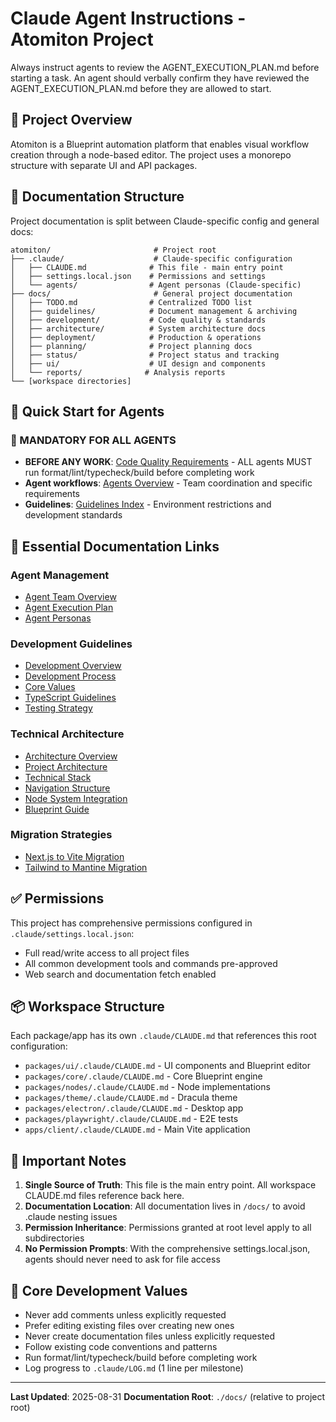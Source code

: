 # Claude Agent Instructions - Atomiton Project

Always instruct agents to review the AGENT_EXECUTION_PLAN.md before starting a task. An agent should verbally confirm they have reviewed the AGENT_EXECUTION_PLAN.md before they are allowed to start.

## 🎯 Project Overview

Atomiton is a Blueprint automation platform that enables visual workflow creation through a node-based editor. The project uses a monorepo structure with separate UI and API packages.

## 📁 Documentation Structure

Project documentation is split between Claude-specific config and general docs:

```
atomiton/                       # Project root
├── .claude/                    # Claude-specific configuration
│   ├── CLAUDE.md              # This file - main entry point
│   ├── settings.local.json    # Permissions and settings
│   └── agents/                # Agent personas (Claude-specific)
├── docs/                       # General project documentation
│   ├── TODO.md                # Centralized TODO list
│   ├── guidelines/            # Document management & archiving
│   ├── development/           # Code quality & standards
│   ├── architecture/          # System architecture docs
│   ├── deployment/            # Production & operations
│   ├── planning/              # Project planning docs
│   ├── status/                # Project status and tracking
│   ├── ui/                    # UI design and components
│   └── reports/              # Analysis reports
└── [workspace directories]
```

## 🚀 Quick Start for Agents

### 🚨 MANDATORY FOR ALL AGENTS

- **BEFORE ANY WORK**: [Code Quality Requirements](../docs/development/README.md) - ALL agents MUST run format/lint/typecheck/build before completing work
- **Agent workflows**: [Agents Overview](./agents/README.md) - Team coordination and specific requirements
- **Guidelines**: [Guidelines Index](../docs/guidelines/README.md) - Environment restrictions and development standards

## 🔗 Essential Documentation Links

### Agent Management

- [Agent Team Overview](./agents/README.md)
- [Agent Execution Plan](./agents/coordination/AGENT_EXECUTION_PLAN.md)
- [Agent Personas](./agents/personas/AGENT_PERSONAS.md)

### Development Guidelines

- [Development Overview](../docs/development/README.md)
- [Development Process](../docs/development/archive/PROCESS.md)
- [Core Values](../docs/development/archive/CORE_VALUES.md)
- [TypeScript Guidelines](../docs/development/archive/TYPESCRIPT.md)
- [Testing Strategy](../docs/development/archive/TESTING.md)

### Technical Architecture

- [Architecture Overview](../docs/architecture/README.md)
- [Project Architecture](../docs/architecture/archive/SYSTEM.md)
- [Technical Stack](../docs/architecture/archive/STACK.md)
- [Navigation Structure](../docs/architecture/archive/NAVIGATION.md)
- [Node System Integration](../docs/architecture/archive/INTEGRATION.md)
- [Blueprint Guide](../docs/architecture/archive/BLUEPRINT_GUIDE.md)

### Migration Strategies

- [Next.js to Vite Migration](../docs/strategies/nextjs-to-vite-migration.md)
- [Tailwind to Mantine Migration](../docs/strategies/tailwind-to-mantine-migration.md)

## ✅ Permissions

This project has comprehensive permissions configured in `.claude/settings.local.json`:

- Full read/write access to all project files
- All common development tools and commands pre-approved
- Web search and documentation fetch enabled

## 📦 Workspace Structure

Each package/app has its own `.claude/CLAUDE.md` that references this root configuration:

- `packages/ui/.claude/CLAUDE.md` - UI components and Blueprint editor
- `packages/core/.claude/CLAUDE.md` - Core Blueprint engine
- `packages/nodes/.claude/CLAUDE.md` - Node implementations
- `packages/theme/.claude/CLAUDE.md` - Dracula theme
- `packages/electron/.claude/CLAUDE.md` - Desktop app
- `packages/playwright/.claude/CLAUDE.md` - E2E tests
- `apps/client/.claude/CLAUDE.md` - Main Vite application

## 🔄 Important Notes

1. **Single Source of Truth**: This file is the main entry point. All workspace CLAUDE.md files reference back here.
2. **Documentation Location**: All documentation lives in `/docs/` to avoid .claude nesting issues
3. **Permission Inheritance**: Permissions granted at root level apply to all subdirectories
4. **No Permission Prompts**: With the comprehensive settings.local.json, agents should never need to ask for file access

## 📝 Core Development Values

- Never add comments unless explicitly requested
- Prefer editing existing files over creating new ones
- Never create documentation files unless explicitly requested
- Follow existing code conventions and patterns
- Run format/lint/typecheck/build before completing work
- Log progress to `.claude/LOG.md` (1 line per milestone)

---

**Last Updated**: 2025-08-31
**Documentation Root**: `./docs/` (relative to project root)
